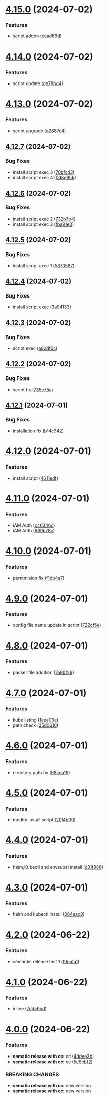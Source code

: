 # [4.15.0](https://github.com/RamaRaju-personal-org/ami-jenkins/compare/v4.14.0...v4.15.0) (2024-07-02)


### Features

* script addon ([cead66d](https://github.com/RamaRaju-personal-org/ami-jenkins/commit/cead66d8c8143ee80eef2bbe707d5bfcf076db71))

# [4.14.0](https://github.com/RamaRaju-personal-org/ami-jenkins/compare/v4.13.0...v4.14.0) (2024-07-02)


### Features

* script update ([de78bd4](https://github.com/RamaRaju-personal-org/ami-jenkins/commit/de78bd40095cb2fab07ceb56ebb4af19e5554f4c))

# [4.13.0](https://github.com/RamaRaju-personal-org/ami-jenkins/compare/v4.12.7...v4.13.0) (2024-07-02)


### Features

* script upgrade ([d2887c4](https://github.com/RamaRaju-personal-org/ami-jenkins/commit/d2887c40e205fe9ede8fa15e4aea679b1e12ecb6))

## [4.12.7](https://github.com/RamaRaju-personal-org/ami-jenkins/compare/v4.12.6...v4.12.7) (2024-07-02)


### Bug Fixes

* install script exec 3 ([70bfcd3](https://github.com/RamaRaju-personal-org/ami-jenkins/commit/70bfcd34fb5915a9c0771ac4aa2b553390f753d5))
* install script exec 4 ([0d8e856](https://github.com/RamaRaju-personal-org/ami-jenkins/commit/0d8e8562ac01b651478be262a782229da8310deb))

## [4.12.6](https://github.com/RamaRaju-personal-org/ami-jenkins/compare/v4.12.5...v4.12.6) (2024-07-02)


### Bug Fixes

* install script exec 2 ([732b7b4](https://github.com/RamaRaju-personal-org/ami-jenkins/commit/732b7b4004635ceb2a940869c44e650be78ef435))
* install script exec 3 ([fba91e0](https://github.com/RamaRaju-personal-org/ami-jenkins/commit/fba91e06d3818a47a1be2a1a4397637327ecd2f3))

## [4.12.5](https://github.com/RamaRaju-personal-org/ami-jenkins/compare/v4.12.4...v4.12.5) (2024-07-02)


### Bug Fixes

* install script exec 1 ([5370587](https://github.com/RamaRaju-personal-org/ami-jenkins/commit/537058712dc947057e966d745deef4bc0238f066))

## [4.12.4](https://github.com/RamaRaju-personal-org/ami-jenkins/compare/v4.12.3...v4.12.4) (2024-07-02)


### Bug Fixes

* install script exec ([3a94133](https://github.com/RamaRaju-personal-org/ami-jenkins/commit/3a94133a462599764f7172cc16e96ec8908ebcdb))

## [4.12.3](https://github.com/RamaRaju-personal-org/ami-jenkins/compare/v4.12.2...v4.12.3) (2024-07-02)


### Bug Fixes

* script exec ([a92df6c](https://github.com/RamaRaju-personal-org/ami-jenkins/commit/a92df6c9e36efcf2ddfeff48e426a1559251d5ae))

## [4.12.2](https://github.com/RamaRaju-personal-org/ami-jenkins/compare/v4.12.1...v4.12.2) (2024-07-02)


### Bug Fixes

* script fix ([735e75c](https://github.com/RamaRaju-personal-org/ami-jenkins/commit/735e75c717015405eaad5cafb97a08d3eda7763f))

## [4.12.1](https://github.com/RamaRaju-personal-org/ami-jenkins/compare/v4.12.0...v4.12.1) (2024-07-01)


### Bug Fixes

* installation fix ([b14c342](https://github.com/RamaRaju-personal-org/ami-jenkins/commit/b14c342cb37de42f48b1a2d7569d8d4de6f9c319))

# [4.12.0](https://github.com/RamaRaju-personal-org/ami-jenkins/compare/v4.11.0...v4.12.0) (2024-07-01)


### Features

* install script ([4611edf](https://github.com/RamaRaju-personal-org/ami-jenkins/commit/4611edfbea4e042ca36e4fcd0d8d2a9d7e0391a8))

# [4.11.0](https://github.com/RamaRaju-personal-org/ami-jenkins/compare/v4.10.0...v4.11.0) (2024-07-01)


### Features

* iAM Auth ([c46346c](https://github.com/RamaRaju-personal-org/ami-jenkins/commit/c46346c82a4c33eee7d526625325f2d1de1e903a))
* iAM Auth ([660b78c](https://github.com/RamaRaju-personal-org/ami-jenkins/commit/660b78c80a1522f1e01c48b339dba694f07b88a0))

# [4.10.0](https://github.com/RamaRaju-personal-org/ami-jenkins/compare/v4.9.0...v4.10.0) (2024-07-01)


### Features

* permmision fix ([f1db4a7](https://github.com/RamaRaju-personal-org/ami-jenkins/commit/f1db4a7e41d908b5c6e8c59b4b58e0d7f71b7acb))

# [4.9.0](https://github.com/RamaRaju-personal-org/ami-jenkins/compare/v4.8.0...v4.9.0) (2024-07-01)


### Features

* config file name update in script ([722cf5e](https://github.com/RamaRaju-personal-org/ami-jenkins/commit/722cf5e18d7bf2d2cf25b2477895c90521c4b230))

# [4.8.0](https://github.com/RamaRaju-personal-org/ami-jenkins/compare/v4.7.0...v4.8.0) (2024-07-01)


### Features

* packer file addition ([7a90f29](https://github.com/RamaRaju-personal-org/ami-jenkins/commit/7a90f299818f26b1fc60eec504c7a391f434fad6))

# [4.7.0](https://github.com/RamaRaju-personal-org/ami-jenkins/compare/v4.6.0...v4.7.0) (2024-07-01)


### Features

* kube listing ([1aee06e](https://github.com/RamaRaju-personal-org/ami-jenkins/commit/1aee06eaed0de590b1cad3f437f393b10e1ad2d7))
* path check ([35d0610](https://github.com/RamaRaju-personal-org/ami-jenkins/commit/35d0610cbb940145392cc5fed28768170494ddab))

# [4.6.0](https://github.com/RamaRaju-personal-org/ami-jenkins/compare/v4.5.0...v4.6.0) (2024-07-01)


### Features

* directory path fix ([68cda19](https://github.com/RamaRaju-personal-org/ami-jenkins/commit/68cda190afa8fa1932ce79babb2dcfc4a1c09932))

# [4.5.0](https://github.com/RamaRaju-personal-org/ami-jenkins/compare/v4.4.0...v4.5.0) (2024-07-01)


### Features

* modify install script ([20f4b09](https://github.com/RamaRaju-personal-org/ami-jenkins/commit/20f4b095eb8db2cb4a4fd5736f11050754a5e02d))

# [4.4.0](https://github.com/RamaRaju-personal-org/ami-jenkins/compare/v4.3.0...v4.4.0) (2024-07-01)


### Features

* helm,Kubectl and envsubst install ([c81f986](https://github.com/RamaRaju-personal-org/ami-jenkins/commit/c81f986fd95c5e78858dbd19e507094c481a8d2a))

# [4.3.0](https://github.com/RamaRaju-personal-org/ami-jenkins/compare/v4.2.0...v4.3.0) (2024-07-01)


### Features

* helm and kubectl install ([084eac8](https://github.com/RamaRaju-personal-org/ami-jenkins/commit/084eac8ec2837ee6e6b92e4bc3393989925bcbed))

# [4.2.0](https://github.com/RamaRaju-personal-org/ami-jenkins/compare/v4.1.0...v4.2.0) (2024-06-22)


### Features

* semantic release test 1 ([f0eafa1](https://github.com/RamaRaju-personal-org/ami-jenkins/commit/f0eafa1f8c07d02d0d7f216efd9ad5bfbee076f9))

# [4.1.0](https://github.com/RamaRaju-personal-org/ami-jenkins/compare/v4.0.0...v4.1.0) (2024-06-22)


### Features

* inline ([7dd59bd](https://github.com/RamaRaju-personal-org/ami-jenkins/commit/7dd59bd75c2d27645820141cff24b2dd900f0353))

# [4.0.0](https://github.com/RamaRaju-personal-org/ami-jenkins/compare/v3.0.0...v4.0.0) (2024-06-22)


### Features

* **sematic release with cc:** cc ([4ddee3b](https://github.com/RamaRaju-personal-org/ami-jenkins/commit/4ddee3b1e3980597c588d84a8e19180158076c56))
* **sematic release with cc:** cc ([5e9ebf2](https://github.com/RamaRaju-personal-org/ami-jenkins/commit/5e9ebf2b28d37a4756c56cab7794bd7545efba70))


### BREAKING CHANGES

* **sematic release with cc:** new version
* **sematic release with cc:** new version
